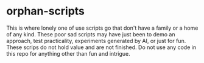 # orphan-scripts
This is where lonely one of use scripts go that don't have a family or a home of any kind. These poor sad scripts may have just been to demo an approach, test practicality, experiments generated by AI, or just for fun. These scrips do not hold value and are not finished. Do not use any code in this repo for anything other than fun and intrigue.
